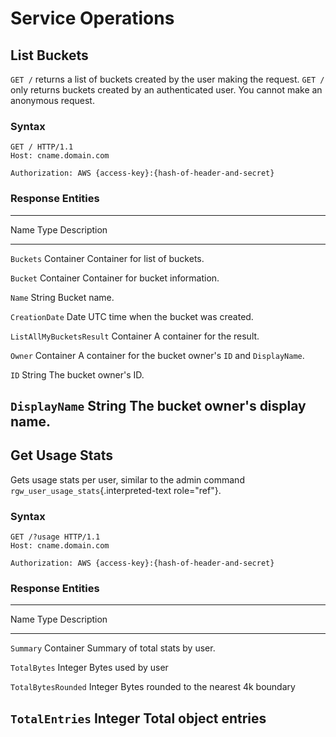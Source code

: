 # Service Operations

## List Buckets

`GET /` returns a list of buckets created by the user making the
request. `GET /` only returns buckets created by an authenticated user.
You cannot make an anonymous request.

### Syntax

    GET / HTTP/1.1
    Host: cname.domain.com

    Authorization: AWS {access-key}:{hash-of-header-and-secret}

### Response Entities

  ---------------------------------------------------------------------------------
  Name                       Type        Description
  -------------------------- ----------- ------------------------------------------
  `Buckets`                  Container   Container for list of buckets.

  `Bucket`                   Container   Container for bucket information.

  `Name`                     String      Bucket name.

  `CreationDate`             Date        UTC time when the bucket was created.

  `ListAllMyBucketsResult`   Container   A container for the result.

  `Owner`                    Container   A container for the bucket owner\'s `ID`
                                         and `DisplayName`.

  `ID`                       String      The bucket owner\'s ID.

  `DisplayName`              String      The bucket owner\'s display name.
  ---------------------------------------------------------------------------------

## Get Usage Stats

Gets usage stats per user, similar to the admin command
`rgw_user_usage_stats`{.interpreted-text role="ref"}.

### Syntax

    GET /?usage HTTP/1.1
    Host: cname.domain.com

    Authorization: AWS {access-key}:{hash-of-header-and-secret}

### Response Entities

  ----------------------------------------------------------------------------
  Name                  Type        Description
  --------------------- ----------- ------------------------------------------
  `Summary`             Container   Summary of total stats by user.

  `TotalBytes`          Integer     Bytes used by user

  `TotalBytesRounded`   Integer     Bytes rounded to the nearest 4k boundary

  `TotalEntries`        Integer     Total object entries
  ----------------------------------------------------------------------------
